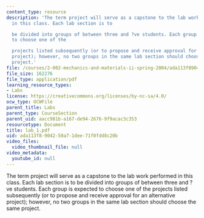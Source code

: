 ```yaml
---
content_type: resource
description: 'The term project will serve as a capstone to the lab work performed
  in this class. Each lab section is to

  be divided into groups of between three and ?ve students. Each group is expected
  to choose one of the

  projects listed subsequently (or to propose and receive approval for an alternative
  project); however, no two groups in the same lab section should choose the same
  project.'
file: /courses/2-002-mechanics-and-materials-ii-spring-2004/ada113f8904250a71dee71f0fdd8c20b_lab_1.pdf
file_size: 162276
file_type: application/pdf
learning_resource_types:
- Labs
license: https://creativecommons.org/licenses/by-nc-sa/4.0/
ocw_type: OCWFile
parent_title: Labs
parent_type: CourseSection
parent_uid: aacc981b-a167-de94-2676-9f9acac3c353
resourcetype: Document
title: lab_1.pdf
uid: ada113f8-9042-50a7-1dee-71f0fdd8c20b
video_files:
  video_thumbnail_file: null
video_metadata:
  youtube_id: null
---
```

The term project will serve as a capstone to the lab work performed in this class. Each lab section is to
be divided into groups of between three and ?ve students. Each group is expected to choose one of the
projects listed subsequently (or to propose and receive approval for an alternative project); however, no two groups in the same lab section should choose the same project.